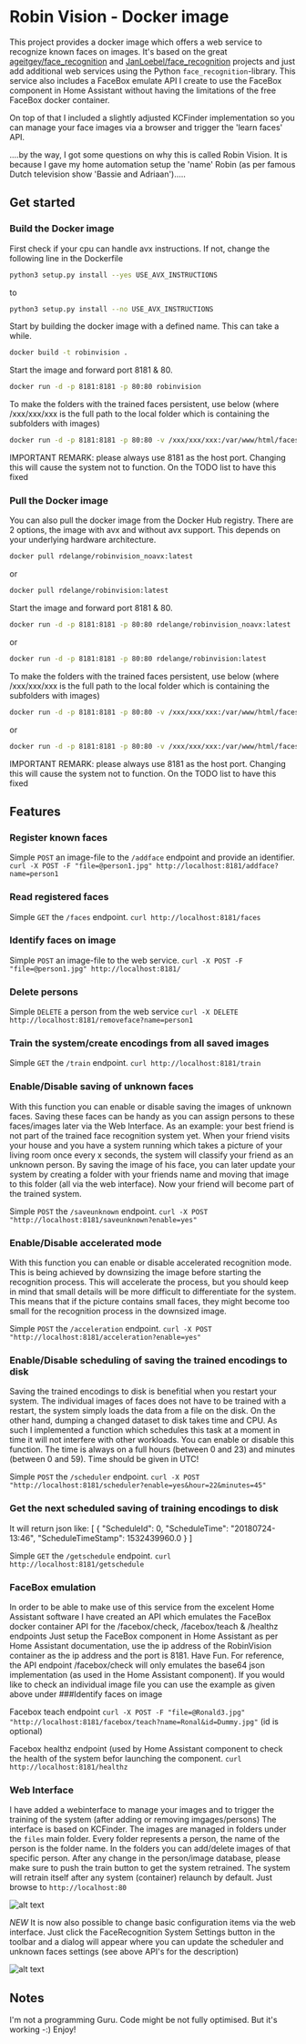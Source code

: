 # Robin Vision - Docker image

This project provides a docker image which offers a web service to recognize known faces on images. It's based on the great [ageitgey/face_recognition](https://github.com/ageitgey/face_recognition) and [JanLoebel/face_recognition](https://github.com/JanLoebel/face_recognition) projects and just add additional web services using the Python `face_recognition`-library. This service also includes a FaceBox emulate API I create to use the FaceBox component in Home Assistant without having the limitations of the free FaceBox docker container.

On top of that I included a slightly adjusted KCFinder implementation so you can manage your face images via a browser and trigger the 'learn faces' API.

....by the way, I got some questions on why this is called Robin Vision. It is because I gave my home automation setup the 'name' Robin (as per famous Dutch television show 'Bassie and Adriaan').....

## Get started

### Build the Docker image

First check if your cpu can handle avx instructions. If not, change the following line in the Dockerfile

```bash
python3 setup.py install --yes USE_AVX_INSTRUCTIONS
```
to

```bash
python3 setup.py install --no USE_AVX_INSTRUCTIONS
```
Start by building the docker image with a defined name. This can take a while.

```bash
docker build -t robinvision .
```
Start the image and forward port 8181 & 80.

```bash
docker run -d -p 8181:8181 -p 80:80 robinvision
```
To make the folders with the trained faces persistent, use below (where /xxx/xxx/xxx is the full path to the local folder which is containing the subfolders with images)

```bash
docker run -d -p 8181:8181 -p 80:80 -v /xxx/xxx/xxx:/var/www/html/faces/files robinvision
```

IMPORTANT REMARK: please always use 8181 as the host port. Changing this will cause the system not to function. On the TODO list to have this fixed

### Pull the Docker image

You can also pull the docker image from the Docker Hub registry. There are 2 options, the image with avx and without avx support. This depends on your underlying hardware architecture.

```bash
docker pull rdelange/robinvision_noavx:latest
```
or

```bash
docker pull rdelange/robinvision:latest
```

Start the image and forward port 8181 & 80.

```bash
docker run -d -p 8181:8181 -p 80:80 rdelange/robinvision_noavx:latest
````
or

```bash
docker run -d -p 8181:8181 -p 80:80 rdelange/robinvision:latest
```

To make the folders with the trained faces persistent, use below (where /xxx/xxx/xxx is the full path to the local folder which is containing the subfolders with images)

```bash
docker run -d -p 8181:8181 -p 80:80 -v /xxx/xxx/xxx:/var/www/html/faces/files rdelange/robinvision_noavx:latest
```
or

```bash
docker run -d -p 8181:8181 -p 80:80 -v /xxx/xxx/xxx:/var/www/html/faces/files rdelange/robinvision:latest
```

IMPORTANT REMARK: please always use 8181 as the host port. Changing this will cause the system not to function. On the TODO list to have this fixed


## Features

### Register known faces

Simple `POST` an image-file to the `/addface` endpoint and provide an identifier.
`curl -X POST -F "file=@person1.jpg" http://localhost:8181/addface?name=person1`

### Read registered faces

Simple `GET` the `/faces` endpoint.
`curl http://localhost:8181/faces`

### Identify faces on image

Simple `POST` an image-file to the web service.
`curl -X POST -F "file=@person1.jpg" http://localhost:8181/`

### Delete persons
Simple `DELETE` a person from the web service
`curl -X DELETE http://localhost:8181/removeface?name=person1`

### Train the system/create encodings from all saved images
Simple `GET` the `/train` endpoint.
`curl http://localhost:8181/train`

### Enable/Disable saving of unknown faces
With this function you can enable or disable saving the images of unknown faces. Saving these faces can be handy as you can assign persons to these faces/images later via the Web Interface. As an example: your best friend is not part of the trained face recognition system yet. When your friend visits your house and you have a system running which takes a picture of your living room once every x seconds, the system will classify your friend as an unknown person. By saving the image of his face, you can later update your system by creating a folder with your friends name and moving that image to this folder (all via the web interface). Now your friend will become part of the trained system.

Simple `POST` the `/saveunknown` endpoint.
`curl -X POST "http://localhost:8181/saveunknown?enable=yes"`

### Enable/Disable accelerated mode
With this function you can enable or disable accelerated recognition mode. This is being achieved by downsizing the image before starting the recognition process. This will accelerate the process, but you should keep in mind that small details will be more difficult to differentiate for the system. This means that if the picture contains small faces, they might become too small for the recognition process in the downsized image.

Simple `POST` the `/acceleration` endpoint.
`curl -X POST "http://localhost:8181/acceleration?enable=yes"`

### Enable/Disable scheduling of saving the trained encodings to disk
Saving the trained encodings to disk is benefitial when you restart your system. The individual images of faces does not have to be trained with a restart, the system simply loads the data from a file on the disk. On the other hand, dumping a changed dataset to disk takes time and CPU. As such I implemented a function which schedules this task at a moment in time it will not interfere with other workloads.
You can enable or disable this function. The time is always on a full hours (between 0 and 23) and minutes (between 0 and 59). Time should be given in UTC!

Simple `POST` the `/scheduler` endpoint.
`curl -X POST "http://localhost:8181/scheduler?enable=yes&hour=22&minutes=45"`

### Get the next scheduled saving of training encodings to disk
It will return json like:
[
  {
    "ScheduleId": 0, 
    "ScheduleTime": "20180724-13:46", 
    "ScheduleTimeStamp": 1532439960.0
  }
]

Simple `GET` the `/getschedule` endpoint.
`curl http://localhost:8181/getschedule`

### FaceBox emulation

In order to be able to make use of this service from the excelent Home Assistant software I have created an API which emulates the FaceBox docker container API for the /facebox/check, /facebox/teach & /healthz endpoints 
Just setup the FaceBox component in Home Assistant as per Home Assistant documentation, use the ip address of the RobinVision container as the ip address and the port is 8181. Have Fun.
For reference, the API endpoint /facebox/check will only emulates the base64 json implementation (as used in the Home Assistant component). If you would like to check an individual image file you can use the example as given above under ###Identify faces on image

Facebox teach endpoint
`curl -X POST -F "file=@Ronald3.jpg" "http://localhost:8181/facebox/teach?name=Ronal&id=Dummy.jpg"`
(id is optional)

Facebox healthz endpoint (used by Home Assistant component to check the health of the system befor launching the component.
`curl http://localhost:8181/healthz`

### Web Interface

I have added a webinterface to manage your images and to trigger the training of the system (after adding or removing imgages/persons)
The interface is based on KCFinder. The images are managed in folders under the `files` main folder. Every folder represents a person, the name of the person is the folder name. In the folders you can add/delete images of that specific person. After any change in the person/image database, please make sure to push the train button to get the system retrained. The system will retrain itself after any system (container) relaunch by default.
Just browse to `http://localhost:80`

![alt text](https://raw.githubusercontent.com/RdeLange/robinvision/master/KCFinder_RV.jpeg)

*NEW*
It is now also possible to change basic configuration items via the web interface. Just click the FaceRecognition System Settings button in the toolbar and a dialog will appear where you can update the scheduler and unknown faces settings (see above API's for the description)

![alt text](https://raw.githubusercontent.com/RdeLange/robinvision/master/FRConfig.png)

## Notes

I'm not a programming Guru. Code might be not fully optimised. But it's working -:)
Enjoy!
